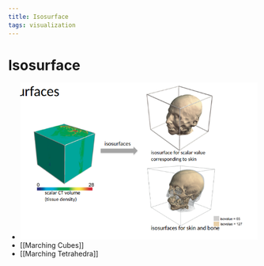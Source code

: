 ```yaml
---
title: Isosurface
tags: visualization
---
```


# Isosurface
- ![im](assets/Pasted%20Image%2020220417235824.png)
- [[Marching Cubes]]
- [[Marching Tetrahedra]]




































































